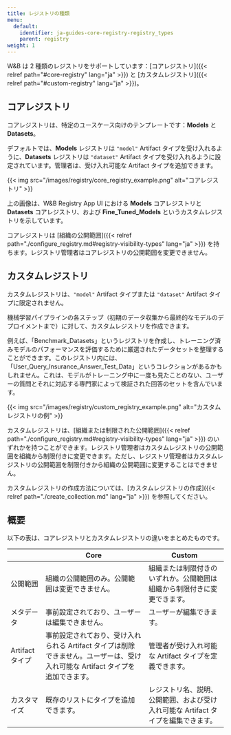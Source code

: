 ```yaml
---
title: レジストリの種類
menu:
  default:
    identifier: ja-guides-core-registry-registry_types
    parent: registry
weight: 1
---
```


W&B は 2 種類のレジストリをサポートしています：[コアレジストリ]({{< relref path="#core-registry" lang="ja" >}}) と [カスタムレジストリ]({{< relref path="#custom-registry" lang="ja" >}})。

## コアレジストリ
コアレジストリは、特定のユースケース向けのテンプレートです：**Models** と **Datasets**。

デフォルトでは、**Models** レジストリは `"model"` Artifact タイプを受け入れるように、**Datasets** レジストリは `"dataset"` Artifact タイプを受け入れるように設定されています。管理者は、受け入れ可能な Artifact タイプを追加できます。

{{< img src="/images/registry/core_registry_example.png" alt="コアレジストリ" >}}

上の画像は、W&B Registry App UI における **Models** コアレジストリと **Datasets** コアレジストリ、および **Fine_Tuned_Models** というカスタムレジストリを示しています。

コアレジストリは [組織の公開範囲]({{< relref path="./configure_registry.md#registry-visibility-types" lang="ja" >}}) を持ちます。レジストリ管理者はコアレジストリの公開範囲を変更できません。

## カスタムレジストリ
カスタムレジストリは、`"model"` Artifact タイプまたは `"dataset"` Artifact タイプに限定されません。

機械学習パイプラインの各ステップ（初期のデータ収集から最終的なモデルのデプロイメントまで）に対して、カスタムレジストリを作成できます。

例えば、「Benchmark_Datasets」というレジストリを作成し、トレーニング済みモデルのパフォーマンスを評価するために厳選されたデータセットを整理することができます。このレジストリ内には、「User_Query_Insurance_Answer_Test_Data」というコレクションがあるかもしれません。これは、モデルがトレーニング中に一度も見たことのない、ユーザーの質問とそれに対応する専門家によって検証された回答のセットを含んでいます。

{{< img src="/images/registry/custom_registry_example.png" alt="カスタムレジストリの例" >}}

カスタムレジストリは、[組織または制限された公開範囲]({{< relref path="./configure_registry.md#registry-visibility-types" lang="ja" >}}) のいずれかを持つことができます。レジストリ管理者はカスタムレジストリの公開範囲を組織から制限付きに変更できます。ただし、レジストリ管理者はカスタムレジストリの公開範囲を制限付きから組織の公開範囲に変更することはできません。

カスタムレジストリの作成方法については、[カスタムレジストリの作成]({{< relref path="./create_collection.md" lang="ja" >}}) を参照してください。

## 概要
以下の表は、コアレジストリとカスタムレジストリの違いをまとめたものです。

|                | Core                                                                | Custom                                                              |
| -------------- | ------------------------------------------------------------------- | ------------------------------------------------------------------- |
| 公開範囲       | 組織の公開範囲のみ。公開範囲は変更できません。                   | 組織または制限付きのいずれか。公開範囲は組織から制限付きに変更できます。 |
| メタデータ     | 事前設定されており、ユーザーは編集できません。                      | ユーザーが編集できます。                                           |
| Artifact タイプ | 事前設定されており、受け入れられる Artifact タイプは削除できません。ユーザーは、受け入れ可能な Artifact タイプを追加できます。 | 管理者が受け入れ可能な Artifact タイプを定義できます。             |
| カスタマイズ   | 既存のリストにタイプを追加できます。                               | レジストリ名、説明、公開範囲、および受け入れ可能な Artifact タイプを編集できます。 |